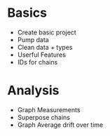 # Basics

- Create basic project
- Pump data
- Clean data + types
- Userful Features
- IDs for chains


# Analysis

- Graph Measurements
- Superpose chains
- Graph Average drift over time 